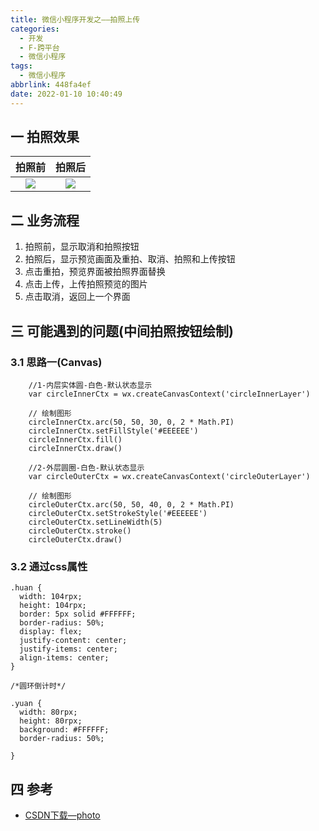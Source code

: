 ```yaml
---
title: 微信小程序开发之——拍照上传
categories:
  - 开发
  - F-跨平台
  - 微信小程序
tags:
  - 微信小程序
abbrlink: 448fa4ef
date: 2022-01-10 10:40:49
---
```

## 一 拍照效果

| 拍照前 | 拍照后 |
| :----: | :----: |
| ![][1] | ![][2] |

<!--more-->

## 二 业务流程

1. 拍照前，显示取消和拍照按钮
2. 拍照后，显示预览画面及重拍、取消、拍照和上传按钮
3. 点击重拍，预览界面被拍照界面替换
4. 点击上传，上传拍照预览的图片
5. 点击取消，返回上一个界面

## 三  可能遇到的问题(中间拍照按钮绘制)

### 3.1 思路一(Canvas)

```
    //1-内层实体圆-白色-默认状态显示
    var circleInnerCtx = wx.createCanvasContext('circleInnerLayer')

    // 绘制图形
    circleInnerCtx.arc(50, 50, 30, 0, 2 * Math.PI)
    circleInnerCtx.setFillStyle('#EEEEEE')
    circleInnerCtx.fill()
    circleInnerCtx.draw()

    //2-外层圆圈-白色-默认状态显示
    var circleOuterCtx = wx.createCanvasContext('circleOuterLayer')

    // 绘制图形
    circleOuterCtx.arc(50, 50, 40, 0, 2 * Math.PI)
    circleOuterCtx.setStrokeStyle('#EEEEEE')
    circleOuterCtx.setLineWidth(5)
    circleOuterCtx.stroke()
    circleOuterCtx.draw()
```

### 3.2 通过css属性

```
.huan {
  width: 104rpx;
  height: 104rpx;
  border: 5px solid #FFFFFF;
  border-radius: 50%;
  display: flex;
  justify-content: center;
  justify-items: center;
  align-items: center;
}

/*圆环倒计时*/

.yuan {
  width: 80rpx;
  height: 80rpx;
  background: #FFFFFF;
  border-radius: 50%;

}
```

## 四 参考

* [CSDN下载—photo](https://download.csdn.net/download/Calvin_zhou/75225654)



[1]:https://jsd.onmicrosoft.cn/gh/PGzxc/CDN/blog-wechat/wechat-camera-photo-take-before.png
[2]:https://jsd.onmicrosoft.cn/gh/PGzxc/CDN/blog-wechat/wechat-camera-photo-take-after.png

